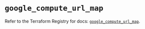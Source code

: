 # `google_compute_url_map`

Refer to the Terraform Registry for docs: [`google_compute_url_map`](https://registry.terraform.io/providers/hashicorp/google/5.39.0/docs/resources/compute_url_map).
